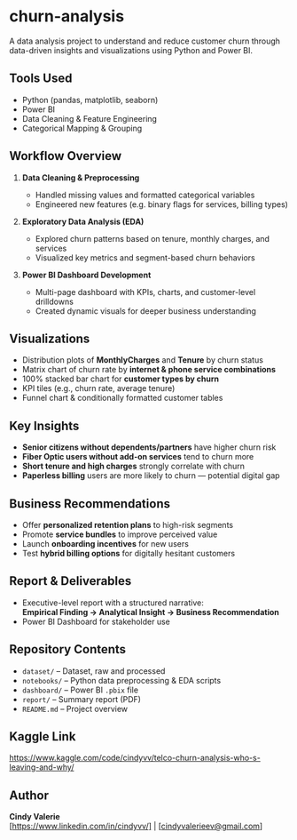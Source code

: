 # churn-analysis
A data analysis project to understand and reduce customer churn through data-driven insights and visualizations using Python and Power BI.

## Tools Used
- Python (pandas, matplotlib, seaborn)
- Power BI
- Data Cleaning & Feature Engineering
- Categorical Mapping & Grouping

## Workflow Overview
1. **Data Cleaning & Preprocessing**  
   - Handled missing values and formatted categorical variables  
   - Engineered new features (e.g. binary flags for services, billing types)  

2. **Exploratory Data Analysis (EDA)**  
   - Explored churn patterns based on tenure, monthly charges, and services  
   - Visualized key metrics and segment-based churn behaviors  

3. **Power BI Dashboard Development**  
   - Multi-page dashboard with KPIs, charts, and customer-level drilldowns  
   - Created dynamic visuals for deeper business understanding  

## Visualizations
- Distribution plots of **MonthlyCharges** and **Tenure** by churn status 
- Matrix chart of churn rate by **internet & phone service combinations**  
- 100% stacked bar chart for **customer types by churn**  
- KPI tiles (e.g., churn rate, average tenure)  
- Funnel chart & conditionally formatted customer tables  

## Key Insights
- **Senior citizens without dependents/partners** have higher churn risk  
- **Fiber Optic users without add-on services** tend to churn more  
- **Short tenure and high charges** strongly correlate with churn  
- **Paperless billing** users are more likely to churn — potential digital gap  

## Business Recommendations
- Offer **personalized retention plans** to high-risk segments  
- Promote **service bundles** to improve perceived value  
- Launch **onboarding incentives** for new users  
- Test **hybrid billing options** for digitally hesitant customers  

## Report & Deliverables
- Executive-level report with a structured narrative:  
  **Empirical Finding → Analytical Insight → Business Recommendation**  
- Power BI Dashboard for stakeholder use  

## Repository Contents
- `dataset/` – Dataset, raw and processed
- `notebooks/` – Python data preprocessing & EDA scripts  
- `dashboard/` – Power BI `.pbix` file  
- `report/` – Summary report (PDF)
- `README.md` – Project overview

## Kaggle Link
https://www.kaggle.com/code/cindyvv/telco-churn-analysis-who-s-leaving-and-why/

## Author
**Cindy Valerie**  
[https://www.linkedin.com/in/cindyvv/] | [cindyvalerieev@gmail.com]
